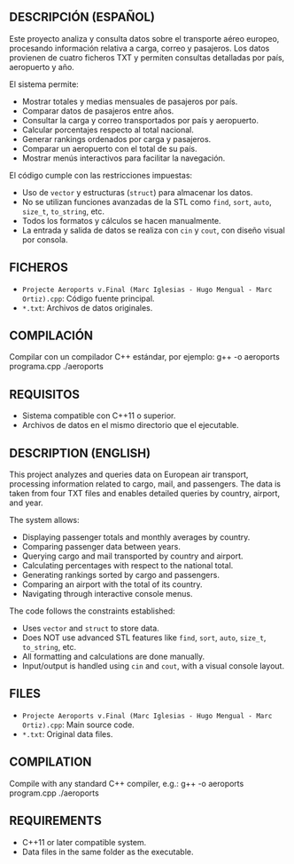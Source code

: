 
DESCRIPCIÓN (ESPAÑOL)
---------------------
Este proyecto analiza y consulta datos sobre el transporte aéreo europeo,
procesando información relativa a carga, correo y pasajeros. Los datos 
provienen de cuatro ficheros TXT y permiten consultas detalladas por país,
aeropuerto y año.

El sistema permite:
- Mostrar totales y medias mensuales de pasajeros por país.
- Comparar datos de pasajeros entre años.
- Consultar la carga y correo transportados por país y aeropuerto.
- Calcular porcentajes respecto al total nacional.
- Generar rankings ordenados por carga y pasajeros.
- Comparar un aeropuerto con el total de su país.
- Mostrar menús interactivos para facilitar la navegación.

El código cumple con las restricciones impuestas:
- Uso de `vector` y estructuras (`struct`) para almacenar los datos.
- No se utilizan funciones avanzadas de la STL como `find`, `sort`, `auto`, `size_t`, `to_string`, etc.
- Todos los formatos y cálculos se hacen manualmente.
- La entrada y salida de datos se realiza con `cin` y `cout`, con diseño visual por consola.

FICHEROS
--------
- `Projecte Aeroports v.Final (Marc Iglesias - Hugo Mengual - Marc Ortiz).cpp`: Código fuente principal.
- `*.txt`: Archivos de datos originales.

COMPILACIÓN
-----------
Compilar con un compilador C++ estándar, por ejemplo:
    g++ -o aeroports programa.cpp
    ./aeroports

REQUISITOS
----------
- Sistema compatible con C++11 o superior.
- Archivos de datos en el mismo directorio que el ejecutable.

DESCRIPTION (ENGLISH)
---------------------
This project analyzes and queries data on European air transport,
processing information related to cargo, mail, and passengers.
The data is taken from four TXT files and enables detailed queries
by country, airport, and year.

The system allows:
- Displaying passenger totals and monthly averages by country.
- Comparing passenger data between years.
- Querying cargo and mail transported by country and airport.
- Calculating percentages with respect to the national total.
- Generating rankings sorted by cargo and passengers.
- Comparing an airport with the total of its country.
- Navigating through interactive console menus.

The code follows the constraints established:
- Uses `vector` and `struct` to store data.
- Does NOT use advanced STL features like `find`, `sort`, `auto`, `size_t`, `to_string`, etc.
- All formatting and calculations are done manually.
- Input/output is handled using `cin` and `cout`, with a visual console layout.

FILES
-----
- `Projecte Aeroports v.Final (Marc Iglesias - Hugo Mengual - Marc Ortiz).cpp`: Main source code.
- `*.txt`: Original data files.

COMPILATION
-----------
Compile with any standard C++ compiler, e.g.:
    g++ -o aeroports program.cpp
    ./aeroports

REQUIREMENTS
------------
- C++11 or later compatible system.
- Data files in the same folder as the executable.
